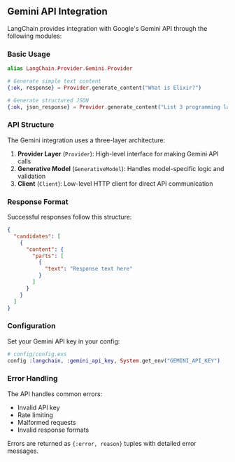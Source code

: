 
## Gemini API Integration

LangChain provides integration with Google's Gemini API through the following modules:

### Basic Usage
```elixir
alias LangChain.Provider.Gemini.Provider

# Generate simple text content
{:ok, response} = Provider.generate_content("What is Elixir?")

# Generate structured JSON
{:ok, json_response} = Provider.generate_content("List 3 programming languages as JSON")
```

### API Structure

The Gemini integration uses a three-layer architecture:

1. **Provider Layer** (`Provider`): High-level interface for making Gemini API calls
2. **Generative Model** (`GenerativeModel`): Handles model-specific logic and validation
3. **Client** (`Client`): Low-level HTTP client for direct API communication

### Response Format

Successful responses follow this structure:
```json
{
  "candidates": [
    {
      "content": {
        "parts": [
          {
            "text": "Response text here"
          }
        ]
      }
    }
  ]
}
```

### Configuration

Set your Gemini API key in your config:
```elixir
# config/config.exs
config :langchain, :gemini_api_key, System.get_env("GEMINI_API_KEY")
```

### Error Handling

The API handles common errors:
- Invalid API key
- Rate limiting
- Malformed requests
- Invalid response formats

Errors are returned as `{:error, reason}` tuples with detailed error messages.

